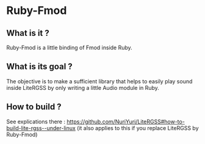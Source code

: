 # Ruby-Fmod
## What is it ?
Ruby-Fmod is a little binding of Fmod inside Ruby.
## What is its goal ?
The objective is to make a sufficient library that helps to easily play sound inside LiteRGSS by only writing a little Audio module in Ruby.
## How to build ?
See explications there : https://github.com/NuriYuri/LiteRGSS#how-to-build-lite-rgss--under-linux (it also applies to this if you replace LiteRGSS by Ruby-Fmod)
